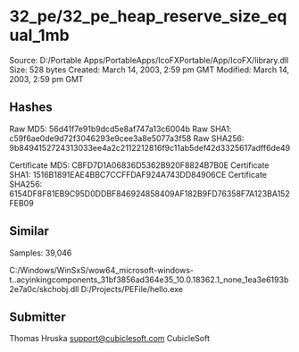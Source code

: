 32_pe/32_pe_heap_reserve_size_equal_1mb
=======================================

Source:  D:/Portable Apps/PortableApps/IcoFXPortable/App/IcoFX/library.dll
Size:  528 bytes
Created:  March 14, 2003, 2:59 pm GMT
Modified:  March 14, 2003, 2:59 pm GMT

Hashes
------

Raw MD5:  56d41f7e91b9dcd5e8af747a13c6004b
Raw SHA1:  c59f6ae0de9d72f3046293e9cee3a8e5077a3f58
Raw SHA256:  9b8494152724313033ee4a2c2112212816f9c11ab5def42d3325617adff6de49

Certificate MD5:  CBFD7D1A06836D5362B920F8824B7B0E
Certificate SHA1:  1516B1891EAE4BBC7CCFFDAF924A743DD84906CE
Certificate SHA256:  6154DF8F81EB9C95D0DDBF846924858409AF182B9FD76358F7A123BA152FEB09

Similar
-------

Samples:  39,046

C:/Windows/WinSxS/wow64_microsoft-windows-t..acyinkingcomponents_31bf3856ad364e35_10.0.18362.1_none_1ea3e6193b2e7a0c/skchobj.dll
D:/Projects/PEFile/hello.exe

Submitter
---------

Thomas Hruska
support@cubiclesoft.com
CubicleSoft
